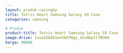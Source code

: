 ```yaml
---
layout: produk-casinghp
title: Tetris Heart Samsung Galaxy S9 Case
categories: samsung

# Produk
product-title: Tetris Heart Samsung Galaxy S9 Case
image-drive: 1vusUIW2D1enVkKfWga_3osNKptl7BhRN
harga: 90000
---
```

